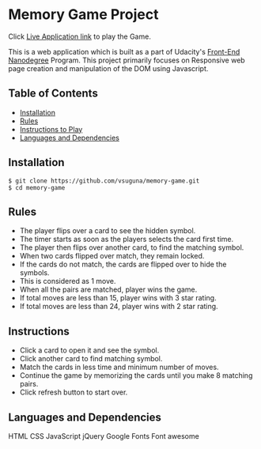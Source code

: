 # Memory Game Project

  Click [Live Application link](https://vsuguna.github.io/memory-game/) to play the Game.

  This is a web application which is built as a part of Udacity's [Front-End Nanodegree](https://in.udacity.com/course/front-end-web-developer-nanodegree--nd001) Program. This project primarily focuses on Responsive web page creation and manipulation of the DOM using Javascript.

## Table of Contents

* [Installation](#installation)
* [Rules](#Rules)
* [Instructions to Play](#Instructions)
* [Languages and Dependencies](#Languages_and_Dependencies)
## Installation

```
$ git clone https://github.com/vsuguna/memory-game.git
$ cd memory-game
```

## Rules

- The player flips over a card to see the hidden symbol.
- The timer starts as soon as the players selects the card first time.
- The player then flips over another card, to find the matching symbol.
- When two cards flipped over match, they remain locked.
- If the cards do not match, the cards are flipped over to hide the symbols.
- This is considered as 1 move.
- When all the pairs are matched, player wins the game.
- If total moves are less than 15, player wins with 3 star rating.
- If total moves are less than 24, player wins with 2 star rating.


## Instructions

- Click a card to open it and see the symbol.
- Click another card to find matching symbol.
- Match the cards in less time and minimum number of moves.
- Continue the game by memorizing the cards until you make 8 matching pairs.
- Click refresh button to start over.


## Languages and Dependencies

HTML
CSS
JavaScript
jQuery
Google Fonts
Font awesome
